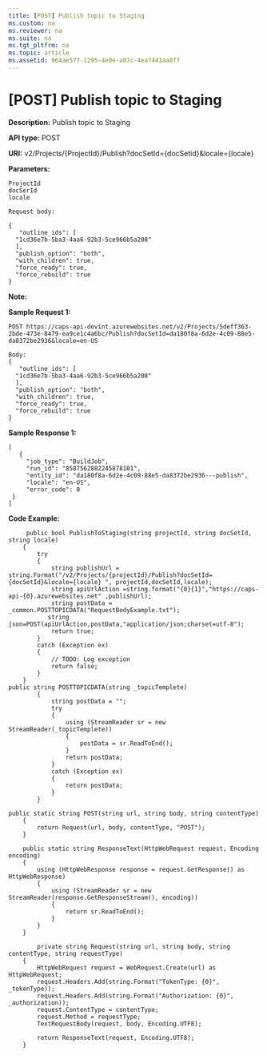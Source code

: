 ```yaml
---
title: [POST] Publish topic to Staging
ms.custom: na
ms.reviewer: na
ms.suite: na
ms.tgt_pltfrm: na
ms.topic: article
ms.assetid: 964ae577-1295-4e0e-a87c-4ea7441aa0ff
---
```

# [POST] Publish topic to Staging
**Description:** Publish topic to Staging  

**API type:** POST

**URI:**  v2/Projects/{ProjectId}/Publish?docSetId={docSetid}&locale={locale}
  

**Parameters:**  

	ProjectId
    docSerId
    locale
	  
	Request body:  
	
    {
       "outline_ids": [
      "1cd36e7b-5ba3-4aa6-92b3-5ce966b5a208"
      ],
      "publish_option": "both",
      "with_children": true,
      "force_ready": true,
      "force_rebuild": true
    }
    
 

**Note:**   

**Sample Request 1:** 

	POST https://caps-api-devint.azurewebsites.net/v2/Projects/5deff363-2bde-473e-8479-ea9ce1c4a6bc/Publish?docSetId=da180f8a-6d2e-4c09-88e5-da8372be2936&locale=en-US
	  
	Body:
    {
       "outline_ids": [
      "1cd36e7b-5ba3-4aa6-92b3-5ce966b5a208"
      ],
      "publish_option": "both",
      "with_children": true,
      "force_ready": true,
      "force_rebuild": true
    }


**Sample Response 1:** 

  	[
       {
         "job_type": "BuildJob",
         "run_id": "8587562882245878101",
         "entity_id": "da180f8a-6d2e-4c09-88e5-da8372be2936---publish",
         "locale": "en-US",
         "error_code": 0
     }
    ]



**Code Example:** 
```
     public bool PublishToStaging(string projectId, string docSetId, string locale)
    {
        try
        {
            string publishUrl = string.Format("/v2/Projects/{projectId}/Publish?docSetId={docSetId}&locale={locale} ", projectId,docSetId,locale);
            string apiUrlAction =string.format("{0}{1}","https://caps-api-{0}.azurewebsites.net" ,publishUrl);
            string postData = _common.POSTTOPICDATA("RequestBodyExample.txt");
           string json=POST(apiUrlAction,postData,"application/json;charset=utf-8");
            return true;
        }
        catch (Exception ex)
        {
            // TODO: Log exception
            return false;
        }
    }
public string POSTTOPICDATA(string _topicTemplete)
        {
            string postData = "";
            try
            {
                using (StreamReader sr = new StreamReader(_topicTemplete))
                {
                    postData = sr.ReadToEnd();
                }
                return postData;
            }
            catch (Exception ex)
            {
                return postData;
            }
        }

public static string POST(string url, string body, string contentType)
    {
        return Request(url, body, contentType, "POST");
    }

    public static string ResponseText(HttpWebRequest request, Encoding encoding)
    {
        using (HttpWebResponse response = request.GetResponse() as HttpWebResponse)
        {
            using (StreamReader sr = new StreamReader(response.GetResponseStream(), encoding))
            {
                return sr.ReadToEnd();
            }
        }
    }

        private string Request(string url, string body, string contentType, string requestType)
    {
        HttpWebRequest request = WebRequest.Create(url) as HttpWebRequest;
        request.Headers.Add(string.Format("TokenType: {0}", _tokenType));
        request.Headers.Add(string.Format("Authorization: {0}", _authorization));
        request.ContentType = contentType;
        request.Method = requestType;
        TextRequestBody(request, body, Encoding.UTF8);

        return ResponseText(request, Encoding.UTF8);
    }
  
```